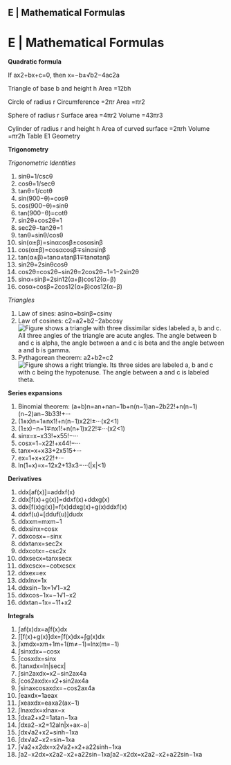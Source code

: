 ##  E | Mathematical Formulas 

# E | Mathematical Formulas

**Quadratic formula**

If ax2+bx+c=0, then x=−b±√b2−4ac2a

Triangle of base b and height h Area =12bh

Circle of radius r
Circumference =2πr
Area =πr2

Sphere of radius r
Surface area =4πr2
Volume =43πr3

Cylinder of radius r and height h
Area of curved surface =2πrh
Volume =πr2h
Table E1 Geometry 

**Trigonometry**

_Trigonometric Identities_

  1. sinθ=1/cscθ
  2. cosθ=1/secθ
  3. tanθ=1/cotθ
  4. sin(900−θ)=cosθ
  5. cos(900−θ)=sinθ
  6. tan(900−θ)=cotθ
  7. sin2θ+cos2θ=1
  8. sec2θ−tan2θ=1
  9. tanθ=sinθ/cosθ
  10. sin(α±β)=sinαcosβ±cosαsinβ
  11. cos(α±β)=cosαcosβ∓sinαsinβ
  12. tan(α±β)=tanα±tanβ1∓tanαtanβ
  13. sin2θ=2sinθcosθ
  14. cos2θ=cos2θ−sin2θ=2cos2θ−1=1−2sin2θ
  15. sinα+sinβ=2sin12(α+β)cos12(α−β)
  16. cosα+cosβ=2cos12(α+β)cos12(α−β)

_Triangles_

  1. Law of sines: asinα=bsinβ=csinγ
  2. Law of cosines: c2=a2+b2−2abcosγ  
![Figure shows a triangle with three dissimilar sides labeled a, b and c. All three angles of the triangle are acute angles. The angle between b and c is alpha, the angle between a and c is beta and the angle between a and b is gamma.][1]
  3. Pythagorean theorem: a2+b2=c2  
![Figure shows a right triangle. Its three sides are labeled a, b and c with c being the hypotenuse. The angle between a and c is labeled theta.][2]

**Series expansions**

  1. Binomial theorem: (a+b)n=an+nan−1b+n(n−1)an−2b22!+n(n−1)(n−2)an−3b33!+···
  2. (1±x)n=1±nx1!+n(n−1)x22!±···(x2<1)
  3. (1±x)−n=1∓nx1!+n(n+1)x22!∓···(x2<1)
  4. sinx=x−x33!+x55!−···
  5. cosx=1−x22!+x44!−···
  6. tanx=x+x33+2x515+···
  7. ex=1+x+x22!+···
  8. ln(1+x)=x−12x2+13x3−···(|x|<1)

**Derivatives**

  1. ddx[af(x)]=addxf(x)
  2. ddx[f(x)+g(x)]=ddxf(x)+ddxg(x)
  3. ddx[f(x)g(x)]=f(x)ddxg(x)+g(x)ddxf(x)
  4. ddxf(u)=[dduf(u)]dudx
  5. ddxxm=mxm−1
  6. ddxsinx=cosx
  7. ddxcosx=−sinx
  8. ddxtanx=sec2x
  9. ddxcotx=−csc2x
  10. ddxsecx=tanxsecx
  11. ddxcscx=−cotxcscx
  12. ddxex=ex
  13. ddxlnx=1x
  14. ddxsin−1x=1√1−x2
  15. ddxcos−1x=−1√1−x2
  16. ddxtan−1x=−11+x2

**Integrals**

  1. ∫af(x)dx=a∫f(x)dx
  2. ∫[f(x)+g(x)]dx=∫f(x)dx+∫g(x)dx
  3. ∫xmdx=xm+1m+1(m≠−1)=lnx(m=−1)
  4. ∫sinxdx=−cosx
  5. ∫cosxdx=sinx
  6. ∫tanxdx=ln|secx|
  7. ∫sin2axdx=x2−sin2ax4a
  8. ∫cos2axdx=x2+sin2ax4a
  9. ∫sinaxcosaxdx=−cos2ax4a
  10. ∫eaxdx=1aeax
  11. ∫xeaxdx=eaxa2(ax−1)
  12. ∫lnaxdx=xlnax−x
  13. ∫dxa2+x2=1atan−1xa
  14. ∫dxa2−x2=12aln|x+ax−a|
  15. ∫dx√a2+x2=sinh−1xa
  16. ∫dx√a2−x2=sin−1xa
  17. ∫√a2+x2dx=x2√a2+x2+a22sinh−1xa
  18. ∫a2−x2dx=x2a2−x2+a22sin−1xa∫a2−x2dx=x2a2−x2+a22sin−1xa

   [1]: https://cnx.org/resources/972df0b52123b11cea93b866d6218c9aea951289
   [2]: https://cnx.org/resources/9b0315c392164bd34dd652b46bb0640b57d768d2

